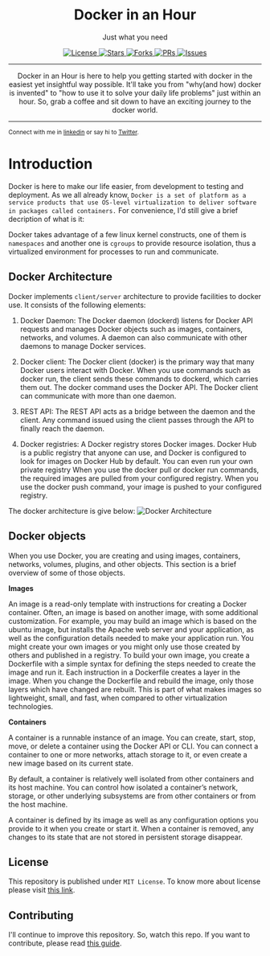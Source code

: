 <h1 align="center">Docker in an Hour</h1>
<p align="center">Just what you need</p>
<p align="center">
    <span>
        <a href="https://github.com/reyadussalahin/dockerinanhour/blob/main/LICENSE">
            <img alt="License" src="https://img.shields.io/github/license/reyadussalahin/dockerinanhour?color=green&style=flat">
        </a>
    </span>
    <span>
        <a href="https://github.com/reyadussalahin/dockerinanhour/stargazers">
            <img alt="Stars" src="https://img.shields.io/github/stars/reyadussalahin/dockerinanhour?style=flat&color=magenta">
        </a>
    </span>
    <span>
        <a href="https://github.com/reyadussalahin/dockerinanhour/network/members">
            <img alt="Forks" src="https://img.shields.io/github/forks/reyadussalahin/dockerinanhour?style=flat">
        </a>
    </span>
    <span>
        <a href="https://github.com/reyadussalahin/dockerinanhour/pulls">
            <img alt="PRs" src="https://img.shields.io/github/issues-pr/reyadussalahin/dockerinanhour?style=flat">
        </a>
    </span>
    <span>
        <a href="https://github.com/reyadussalahin/dockerinanhour/issues">
            <img alt="Issues" src="https://img.shields.io/github/issues/reyadussalahin/dockerinanhour?style=flat&color=orange">
        </a>
    </span>
</p>
<hr>
<p align="center">
Docker in an Hour is here to help you getting started with docker in the easiest yet insightful way possible. It'll take you from "why(and how) docker is invented" to "how to use it to solve your daily life problems" just within an hour. So, grab a coffee and sit down to have an exciting journey to the docker world.
</p>
<hr>


<sub>Connect with me in [linkedin](https://www.linkedin.com/in/reyadussalahin/) or say hi to [Twitter](https://twitter.com/reyadussalahin).</sub>



Introduction
===================

Docker is here to make our life easier, from development to testing and deployment. As we all already know, `Docker is a set of platform as a service products that use OS-level virtualization to deliver software in packages called containers.` For convenience, I'd still give a brief decription of what is it:

Docker takes advantage of a few linux kernel constructs, one of them is `namespaces` and another one is `cgroups` to provide resource isolation, thus a virtualized environment for processes to run and communicate.


Docker Architecture
-------------------

Docker implements `client/server` architecture to provide facilities to docker use. It consists of the following elements:

1. Docker Daemon: The Docker daemon (dockerd) listens for Docker API requests and manages Docker objects such as images, containers, networks, and volumes. A daemon can also communicate with other daemons to manage Docker services.

2. Docker client: The Docker client (docker) is the primary way that many Docker users interact with Docker. When you use commands such as docker run, the client sends these commands to dockerd, which carries them out. The docker command uses the Docker API. The Docker client can communicate with more than one daemon.

3. REST API: The REST API acts as a bridge between the daemon and the client. Any command issued using the client passes through the API to finally reach the daemon.

4. Docker registries: A Docker registry stores Docker images. Docker Hub is a public registry that anyone can use, and Docker is configured to look for images on Docker Hub by default. You can even run your own private registry When you use the docker pull or docker run commands, the required images are pulled from your configured registry. When you use the docker push command, your image is pushed to your configured registry.

The docker architecture is give below:
![Docker Architecture](https://docs.docker.com/engine/images/architecture.svg)


Docker objects
----------------

When you use Docker, you are creating and using images, containers, networks, volumes, plugins, and other objects. This section is a brief overview of some of those objects.

**Images**

An image is a read-only template with instructions for creating a Docker container. Often, an image is based on another image, with some additional customization. For example, you may build an image which is based on the ubuntu image, but installs the Apache web server and your application, as well as the configuration details needed to make your application run. You might create your own images or you might only use those created by others and published in a registry. To build your own image, you create a Dockerfile with a simple syntax for defining the steps needed to create the image and run it. Each instruction in a Dockerfile creates a layer in the image. When you change the Dockerfile and rebuild the image, only those layers which have changed are rebuilt. This is part of what makes images so lightweight, small, and fast, when compared to other virtualization technologies.

**Containers**

A container is a runnable instance of an image. You can create, start, stop, move, or delete a container using the Docker API or CLI. You can connect a container to one or more networks, attach storage to it, or even create a new image based on its current state.

By default, a container is relatively well isolated from other containers and its host machine. You can control how isolated a container’s network, storage, or other underlying subsystems are from other containers or from the host machine.

A container is defined by its image as well as any configuration options you provide to it when you create or start it. When a container is removed, any changes to its state that are not stored in persistent storage disappear.


## License
This repository is published under `MIT License`. To know more about license please visit [this link](LICENSE).

## Contributing
I'll continue to improve this repository. So, watch this repo. If you want to contribute, please read [this guide](CONTRIBUTING.md).
